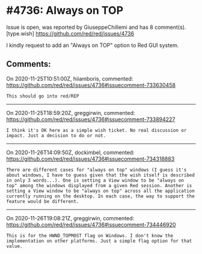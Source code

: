 
#4736: Always on TOP
================================================================================
Issue is open, was reported by GiuseppeChillemi and has 8 comment(s).
[type.wish]
<https://github.com/red/red/issues/4736>

I kindly request to add an "Always on TOP" option to Red GUI system.



Comments:
--------------------------------------------------------------------------------

On 2020-11-25T10:51:00Z, hiiamboris, commented:
<https://github.com/red/red/issues/4736#issuecomment-733630458>

    This should go into red/REP

--------------------------------------------------------------------------------

On 2020-11-25T18:59:20Z, greggirwin, commented:
<https://github.com/red/red/issues/4736#issuecomment-733894227>

    I think it's OK here as a simple wish ticket. No real discussion or impact. Just a decision to do or not.

--------------------------------------------------------------------------------

On 2020-11-26T14:09:50Z, dockimbel, commented:
<https://github.com/red/red/issues/4736#issuecomment-734318883>

    There are different cases for "always on top" windows (I guess it's about windows, I have to guess given that the wish itself is described in only 3 words...). One is setting a View window to be "always on top" among the windows displayed from a given Red session. Another is setting a View window to be "always on top" across all the application currently running on the desktop. In each case, the way to support the feature would be different.

--------------------------------------------------------------------------------

On 2020-11-26T19:08:21Z, greggirwin, commented:
<https://github.com/red/red/issues/4736#issuecomment-734446920>

    This is for the HWND_TOPMOST flag on Windows. I don't know the implementation on other platforms. Just a simple flag option for that value.

